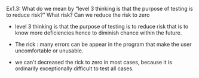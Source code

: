 Ex1.3: What do we mean by “level 3 thinking is that the purpose of testing is
to reduce risk?” What risk? Can we reduce the risk to zero

- level 3 thinking is that the purpose of testing is
to reduce risk that is to know more deficiencies hence to diminish chance within the future.

- The rick : many errors can be appear in the program that make the user uncomfortable or unusable.

- we can't decreased the rick to zero in most cases, because it is ordinarily exceptionally difficult to test all cases.
